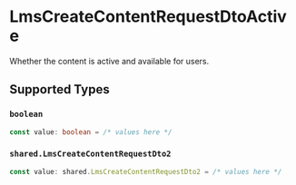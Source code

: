 # LmsCreateContentRequestDtoActive

Whether the content is active and available for users.


## Supported Types

### `boolean`

```typescript
const value: boolean = /* values here */
```

### `shared.LmsCreateContentRequestDto2`

```typescript
const value: shared.LmsCreateContentRequestDto2 = /* values here */
```

